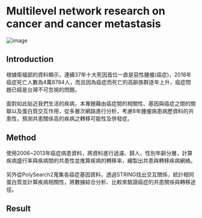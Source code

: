 # Multilevel network research on cancer and cancer metastasis
![image](https://user-images.githubusercontent.com/46376313/181745419-509c5ea7-b831-47b8-b93c-9199413561e7.png)
## Introduction
根據衛福部的資料顯示，連續37年十大死因首位一直是惡性腫瘤(癌症)，2018年癌症死亡人數為4萬8784人，而且因為癌症而死亡的高齡族群逐年上升，癌症問題已經是台灣不可忽視的問題。\
\
面對如此貼近我們生活的疾病，本專題藉由癌症間的相關性、基因與癌症之間的關聯以及蛋白質交互作用，從多層次網路進行分析，考慮8年腫瘤病患病歷資料的共患性，預測共患關係高的疾病之轉移可能性及併發症。

## Method
使用2006~2013年癌症病患資料，將資料進行過濾、歸人、性別年齡分層，計算疾病盛行率與疾病間的共患性並推算疾病的轉移率，繪製出共患與轉移疾病網絡。\
\
另外從PolySearch2蒐集各癌症基因資料，透過STRING找出交互關係，統計相同蛋白質並計算疾病相關性，將數據綜合分析、比較來驗證癌症的共患關係與轉移途徑。
## Result

